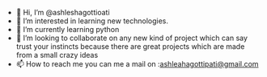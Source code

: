 - 👋 Hi, I’m @ashleshagottioati
- 👀 I’m interested in learning new technologies.
- 🌱 I’m currently learning python
- 💞️ I’m looking to collaborate on any new kind of project which can say trust your instincts because there are great projects which are made from a small crazy ideas
- 📫 How to reach me you can me a mail on :ashleahagottipati@gmail.com 

<!---
ashleshagottioati/ashleshagottioati is a ✨ special ✨ repository because its `README.md` (this file) appears on your GitHub profile.
You can click the Preview link to take a look at your changes.
--->
